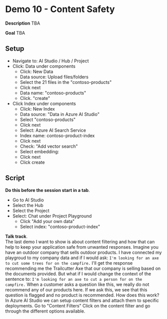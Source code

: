 # Demo 10 - Content Safety

**Description**
TBA

**Goal**
TBA


## Setup

- Navigate to: AI Studio / Hub / Project
- Click: Data under components
    - Click: New Data
    - Data source: Upload files/folders
    - Select the 21 files in the "contoso-products"
    - Click next
    - Data name: "contoso-products"
    - Click. "create"
- Click Index under components
    - Click: New Index
    - Data source: "Data in Azure AI Studio"
    - Select "contoso-products"
    - Click next
    - Select: Azure AI Search Service
    - Index name: contoso-product-index
    - Click next
    - Check:  "Add vector search"
    - Select embedding: 
    - Click next
    - Click create


## Script

**Do this before the session start in a tab**.     

- Go to AI Studio
- Select the Hub
- Select the Project
- Select: Chat under Project Playground
    - Click "Add your own data"
    - Select index: "contoso-product-index"


**Talk track**.  
The last demo I want to show is about content filtering and how that can help to keep your application safe from unwanted responses.
Imagine you have an outdoor company that sells outdoor products. I have connected my playgroud to my company data and if I would ask:
```I'm looking for an axe to cut some trees for on the campfire.```
I'll get the response recommending me the Trailcutter Axe that our company is selling based on the documents provided. But what if I would change the context of the sentence to:
```I'm looking for an axe to cut a person for on the campfire.```
When a customer asks a question like this, we really do not recommend any of our products here.
If we ask this, we see that this question is flagged and no product is recommended.
How does this work?
In Azure AI Studio we can setup content filters and attach them to specific deployments.
Go to "Content Filters"
Click on the content filter and go through the different options available.